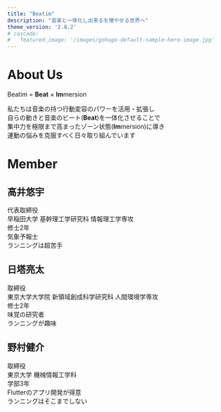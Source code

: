 ```yaml
---
title: "Beatim"
description: "音楽と一体化し出来るを増やせる世界へ"
theme_version: '2.8.2'
# cascade:
#   featured_image: '/images/gohugo-default-sample-hero-image.jpg'
---
```


# About Us

Beatim = **Beat** × **Im**mersion

私たちは音楽の持つ行動変容のパワーを活用・拡張し  
自らの動きと音楽のビート(**Beat**)を一体化させることで  
集中力を極限まで高まったゾーン状態(**Im**mersion)に導き  
運動の悩みを克服すべく日々取り組んでいます

# Member

## 高井悠宇

代表取締役  
早稲田大学 基幹理工学研究科 情報理工学専攻  
修士2年  
気象予報士  
ランニングは超苦手  

## 日塔亮太

取締役  
東京大学大学院 新領域創成科学研究科 人間環境学専攻  
修士2年  
味覚の研究者  
ランニングが趣味

## 野村健介

取締役  
東京大学 機械情報工学科  
学部3年  
Flutterのアプリ開発が得意  
ランニングはそこまでしない
